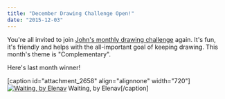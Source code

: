 ```yaml
---
title: "December Drawing Challenge Open!"
date: "2015-12-03"
---
```


You're all invited to join [John's monthly drawing challenge](https://forum.kde.org/viewtopic.php?f=277&t=129626&p=346656#p346656) again. It's fun, it's friendly and helps with the all-important goal of keeping drawing. This month's theme is "Complementary".

Here's last month winner!

\[caption id="attachment\_2658" align="alignnone" width="720"\][![Waiting, by Elenav](/images/posts/2015/waiting1_by_relenette-d9fj2sx.png)](https://krita.org/wp-content/uploads/2015/12/waiting1_by_relenette-d9fj2sx.png) Waiting, by Elenav\[/caption\]
